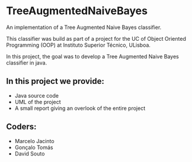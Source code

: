 # TreeAugmentedNaiveBayes
An implementation of a Tree Augmented Naive Bayes classifier. 

This classifier was build as part of a project for the UC of Object Oriented Programming (OOP) at Instituto Superior Técnico, ULisboa.

In this project, the goal was to develop a Tree Augmented Naive Bayes classifier in java.

## In this project we provide:
- Java source code
- UML of the project
- A small report giving an overlook of the entire project

## Coders:
- Marcelo Jacinto
- Gonçalo Tomás
- David Souto
